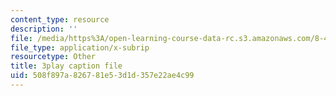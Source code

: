 ```yaml
---
content_type: resource
description: ''
file: /media/https%3A/open-learning-course-data-rc.s3.amazonaws.com/8-421-atomic-and-optical-physics-i-spring-2014/508f897a826781e53d1d357e22ae4c99_MVOJloovd18.srt
file_type: application/x-subrip
resourcetype: Other
title: 3play caption file
uid: 508f897a-8267-81e5-3d1d-357e22ae4c99
---
```

